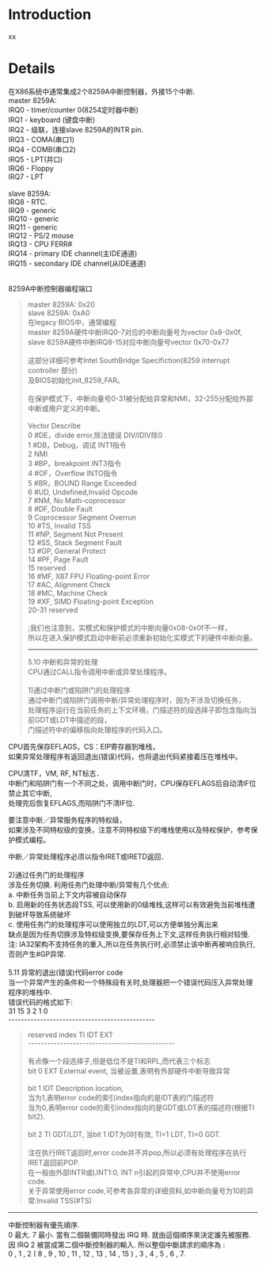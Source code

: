 # Introduction #
xx



# Details #

在X86系统中通常集成2个8259A中断控制器，外接15个中断.<br>
master 8259A: <br>
IRQ0 -  timer/counter 0(8254定时器中断) <br>
IRQ1 -  keyboard (键盘中断) <br>
IRQ2  -  级联，连接slave 8259A的INTR pin. <br>
IRQ3 -  COMA(串口1) <br>
IRQ4 -  COMB(串口2) <br>
IRQ5 -  LPT(并口) <br>
IRQ6 -  Floppy <br>
IRQ7  -  LPT <br>
<br>
slave 8259A: <br>
IRQ8 -  RTC. <br>
IRQ9    -  generic <br>
IRQ10   -  generic <br>
IRQ11   -  generic <br>
IRQ12   -  PS/2 mouse <br>
IRQ13   -  CPU FERR# <br>
IRQ14 -  primary IDE channel(主IDE通道) <br>
IRQ15 -  secondary IDE channel(从IDE通道) <br>

<br>
8259A中断控制器编程端口  <br>
<blockquote>master 8259A: 0x20 <br>
slave 8259A:  0xA0 <br>
在legacy BIOS中，通常编程 <br>
master 8259A硬件中断IRQ0-7对应的中断向量号为vector 0x8-0x0f, <br>
slave 8259A硬件中断IRQ8-15对应中断向量号vector 0x70-0x77 <br>
<br>
这部分详细可参考Intel SouthBridge Specifiction(8259 interrupt controller 部分) <br>
及BIOS初始化init_8259_FAR。 <br>
<br>
在保护模式下，中断向量号0-31被分配给异常和NMI，32-255分配给外部中断或用户定义的中断。 <br>
<br>
Vector Describe <br>
0 #DE，divide error,除法错误 DIV/IDIV除0 <br>
1 #DB，Debug，调试  INT1指令 <br>
2 NMI <br>
3 #BP，breakpoint   INT3指令 <br>
4 #OF，Overflow   INTO指令 <br>
5 #BR，BOUND Range Exceeded <br>
6 #UD, Undefined,Invalid Opcode <br>
7 #NM, No Math-coprocessor <br>
8 #DF, Double Fault <br>
9 Coprocessor Segment Overrun <br>
10 #TS, Invalid TSS <br>
11 #NP, Segment Not Present <br>
12 #SS, Stack Segment Fault <br>
13 #GP, General Protect <br>
14 #PF, Page Fault <br>
15 reserved <br>
16 #MF, X87 FPU Floating-point Error <br>
17 #AC, Alignment Check <br>
18 #MC, Machine Check <br>
19 #XF, SIMD Floating-point Exception <br>
20-31 reserved <br>
<br>
;我们也注意到，实模式和保护模式的中断向量0x08-0x0f不一样， <br>
所以在进入保护模式启动中断前必须重新初始化实模式下的硬件中断向量。 <br>
<hr />
5.10 中断和异常的处理 <br>
CPU通过CALL指令调用中断或异常处理程序。 <br>
<br>
1)通过中断门或陷阱门的处理程序 <br>
通过中断门或陷阱门调用中断/异常处理程序时，因为不涉及切换任务， <br>
处理程序运行在当前任务的上下文环境，门描述符的段选择子即包含指向当前GDT或LDT中描述的段， <br>
门描述符中的偏移指向处理程序的代码入口。<br></blockquote>

CPU首先保存EFLAGS，CS：EIP寄存器到堆栈， <br>
如果异常处理程序有返回退出(错误)代码，也将退出代码紧接着压在堆栈中。<br>

CPU清TF，VM, RF, NT标志． <br>
中断门和陷阱门有一个不同之处，调用中断门时，CPU保存EFLAGS后自动清IF位禁止其它中断,<br>
处理完后恢复EFLAGS,而陷阱门不清IF位. <br>

要注意中断／异常服务程序的特权级，<br>
如果涉及不同特权级的变换，注意不同特权级下的堆栈使用以及特权保护，参考保护模式编程。<br>

中断／异常处理程序必须以指令IRET或IRETD返回．<br>
<br>
2)通过任务门的处理程序 <br>
涉及任务切换. 利用任务门处理中断/异常有几个优点: <br>
a. 中断任务当前上下文内容被自动保存 <br>
b. 启用新的任务状态段TSS, 可以使用新的0级堆栈,这样可以有效避免当前堆栈遭到破坏导致系统破坏 <br>
c. 使用任务门的处理程序可以使用独立的LDT,可以方便单独分离出来 <br>
缺点是因为任务切换涉及特权级变换,要保存任务上下文,这样任务执行相对较慢. <br>
注: IA32架构不支持任务的重入,所以在任务执行时,必须禁止该中断再被响应执行,否则产生#GP异常. <br>
<br>
5.11 异常的退出(错误)代码error code <br>
当一个异常产生的条件和一个特殊段有关时,处理器把一个错误代码压入异常处理程序的堆栈中. <br>
错误代码的格式如下: <br>
31   15  3  2  1   0 <br>
---------------------------------------------- <br>
<blockquote>reserved     index         TI IDT EXT<br>
----------------------------------------------  <br>
<br>
有点像一个段选择子,但是低位不是TI和RPL,而代表三个标志 <br>
bit 0 EXT External event, 当被设置,表明有外部硬件中断导致异常 <br>
<br>
bit 1  IDT Description location,<br>
当为1,表明error code的索引index指向的是IDT表的门描述符<br>
当为0,表明error code的索引index指向的是GDT或LDT表的描述符(根据TI bit2). <br>
<br>
bit 2 TI GDT/LDT, 当bit 1 IDT为0时有效, TI=1 LDT, TI=0 GDT. <br>
<br>
注在执行IRET返回时,error code并不并pop,所以必须有处理程序在执行IRET返回前POP.  <br>
在一般由外部INTR或LINT1:0, INT n引起的异常中,CPU并不使用error code. <br>
关于异常使用error code,可参考各异常的详细资料,如中断向量号为10的异常:Invalid TSS(#TS)<br></blockquote>


<hr />
中斷控制器有優先順序. <br>
0 最大. 7 最小. 當有二個裝備同時發出 IRQ 時. 就由這個順序來決定誰先被服務.<br>
因 IRQ 2 被當成第二個中斷控制器的輸入. 所以整個中斷請求的順序為 : <br>
0 , 1 , 2 ( 8 , 9 , 10 , 11 , 12 , 13 , 14 , 15 ) , 3 , 4 , 5 , 6 , 7.